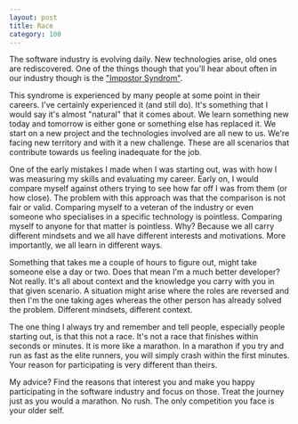 ```yaml
---
layout: post
title: Race
category: 100
---
```

The software industry is evolving daily. New technologies arise, old ones are rediscovered. One of the things though that you'll hear about often in our industry though is the ["Impostor Syndrom"](https://en.wikipedia.org/wiki/Impostor_syndrome).

This syndrome is experienced by many people at some point in their careers. I've certainly experienced it (and still do). It's something that I would say it's almost "natural" that it comes about. We learn something new today and tomorrow is either gone or something else has replaced it. We start on a new project and the technologies involved are all new to us. We're facing new territory and with it a new challenge. These are all scenarios that contribute towards us feeling inadequate for the job.

One of the early mistakes I made when I was starting out, was with how I was measuring my skills and evaluating my career. Early on, I would compare myself against others trying to see how far off I was from them (or how close). The problem with this approach was that the comparison is not fair or valid. Comparing myself to a veteran of the industry or even someone who specialises in a specific technology is pointless. Comparing myself to anyone for that matter is pointless. Why? Because we all carry different mindsets and we all have different interests and motivations. More importantly, we all learn in different ways.

Something that takes me a couple of hours to figure out, might take someone else a day or two. Does that mean I'm a much better developer? Not really. It's all about context and the knowledge you carry with you in that given scenario. A situation might arise where the roles are reversed and then I'm the one taking ages whereas the other person has already solved the problem. Different mindsets, different context.

The one thing I always try and remember and tell people, especially people starting out, is that this not a race. It's not a race that finishes within seconds or minutes. It is more like a marathon. In a marathon if you try and run as fast as the elite runners, you will simply crash within the first minutes. Your reason for participating is very different than theirs.

My advice? Find the reasons that interest you and make you happy participating in the software industry and focus on those. Treat the journey just as you would a marathon. No rush. The only competition you face is your older self.
